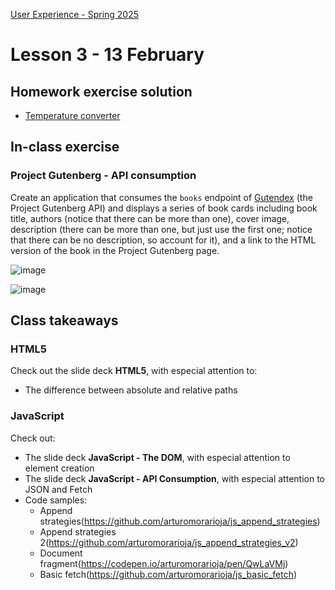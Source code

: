 [User Experience - Spring 2025](https://github.com/arturomorarioja-kea/WD_UX_F25/blob/main/README.md)

# Lesson 3 - 13 February

[-> Food Repo. Style: lateral margins. Form submit button cursor pointer on hover. Dialog instead of alert. Then make the about page a dialog. Fetch recipes]: #

## Homework exercise solution
- [Temperature converter](https://github.com/arturomorarioja/kea_js_temperature_converter_solution)

## In-class exercise

### Project Gutenberg - API consumption
Create an application that consumes the `books` endpoint of [Gutendex](https://gutendex.com/) (the Project Gutenberg API) and displays a series of book cards including book title, authors (notice that there can be more than one), cover image, description (there can be more than one, but just use the first one; notice that there can be no description, so account for it), and a link to the HTML version of the book in the Project Gutenberg page.

![image](https://github.com/user-attachments/assets/b4f998ca-b38f-4b34-8834-408653ce2729)

![image](https://github.com/user-attachments/assets/8f07ebae-4446-4482-b4ae-dd62c8a4caff)

[Proposed solution(https://github.com/arturomorarioja/js_project_gutenberg)]: #

## Class takeaways

### HTML5
Check out the slide deck **HTML5**, with especial attention to:
- The difference between absolute and relative paths

### JavaScript
Check out:
- The slide deck **JavaScript - The DOM**, with especial attention to element creation
- The slide deck **JavaScript - API Consumption**, with especial attention to JSON and Fetch
- Code samples:
  - Append strategies(https://github.com/arturomorarioja/js_append_strategies)
  - Append strategies 2(https://github.com/arturomorarioja/js_append_strategies_v2)
  - Document fragment(https://codepen.io/arturomorarioja/pen/QwLaVMj)
  - Basic fetch(https://github.com/arturomorarioja/js_basic_fetch)

[## Homework]: #

[### Information Architecture]: #
[- Check out the slides on **IA Navigation and Wayfinding**, with especial attention to:]: #
[  - Navigation structures]: #
[  - Wayfinding methods (breadcrumbs, URL structures, CTAs, landmarks and mega menus)]: #
[- Do the following exercise in groups of 4 students:]: #
[  - Find at least one website example of each one of the following wayfinding resources:]: #
[    - Breadcrumbs]: #
[    - URL structures]: #
[    - Calls to action]: #
[    - Consistency in the use of landmarks]: #
[    - Mega menus]: #
[  - Show your findings to the class next week]: #

[### First Mandatory Assignment(https://kea-fronter.itslearning.com/LearningToolElement/ViewLearningToolElement.aspx?LearningToolElementId=1344451)]: #
[- Do the *Music CDs* exercise(https://kea-fronter.itslearning.com/LearningToolElement/ViewLearningToolElement.aspx?LearningToolElementId=1344535). When submitting, specify whether you want individual feedback]: #
[- Start working on the *API consumption* exercise(https://kea-fronter.itslearning.com/LearningToolElement/ViewLearningToolElement.aspx?LearningToolElementId=1344536). Take the following into account]: #
[  - You need to sign up to TMDB(https://www.themoviedb.org/signup) (The Movie DataBase) in order to get an API key]: #
[  - Find the endpoints you need in TMDB's API Reference(https://developer.themoviedb.org/reference/intro/getting-started):]: #
[!image(https://github.com/user-attachments/assets/45b18cd9-aca3-4b46-bfa2-a90e44dd8bad)]: #
[  - Before implementing the corresponding `fetch()` requests, read each endpoint's documentation in the central and right side of the page]: #
[  - Try to optimize your code so that you do not need to make four independent `fetch()` requests]: #

